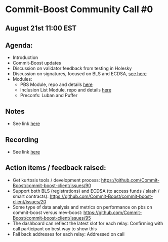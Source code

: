 # Commit-Boost Community Call #0
## August 21st 11:00 EST
## Agenda:
- Introduction
- Commit-Boost updates
- Discussion on validator feedback from testing in Holesky
- Discussion on signatures, focused on BLS and ECDSA, [see here](https://github.com/Commit-Boost/pm/issues/1#issue-2466852087)
- Modules:
  - PBS Module, repo and details [here](https://github.com/Commit-Boost/commit-boost-client/tree/main/crates/pbs)
  - Inclusion List Module, repo and details [here](https://github.com/eserilev/il-boost)
  - Preconfs: Luban and Puffer

## Notes
- See link [here](https://docs.google.com/document/d/1-UpILcKmwXWiBz7E3MO9H8raK9Cq0KWddkMjT8RltJo/edit#heading=h.2whbk0my4lq5)

## Recording
- See link [here](https://www.youtube.com/watch?v=jM3uL00UoKk&list=PLX8-iUuiFSHcr8hy2Bmcq6Wkeez_3KXQH)

## Action items / feedback raised:
- Get kurtosis tools / development process: https://github.com/Commit-Boost/commit-boost-client/issues/90
- Support both BLS (registrations) and ECDSA (to access funds / slash / smart contracts): https://github.com/Commit-Boost/commit-boost-client/issues/20
- Some type of data analysis and metrics on performance on pbs on commit-boost versus mev-boost: https://github.com/Commit-Boost/commit-boost-client/issues/95
- The dashboard can reflect the latest slot for each relay: Confirming with call participant on best way to show this
- Fall back addresses for each relay: Addressed on call
